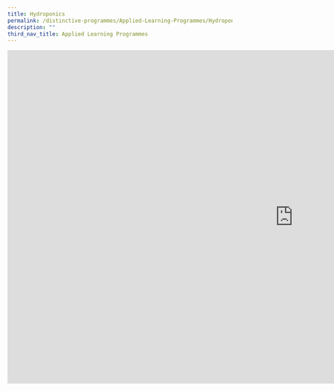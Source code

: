 ```yaml
---
title: Hydroponics
permalink: /distinctive-programmes/Applied-Learning-Programmes/Hydroponics/
description: ""
third_nav_title: Applied Learning Programmes
---
```

<iframe allowfullscreen="true" height="749" width="1280" frameborder="0" src="https://docs.google.com/presentation/d/e/2PACX-1vQTCZuzezg--D3U5InGDJSTAL5unhMLgp0CAJyE66Fwt-SujTLFy_YzIDKuCWnNvA/embed?start=false&amp;loop=false&amp;delayms=3000"></iframe>
